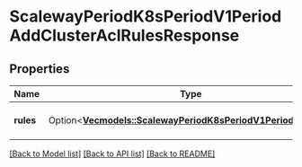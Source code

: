 # ScalewayPeriodK8sPeriodV1PeriodAddClusterAclRulesResponse

## Properties

Name | Type | Description | Notes
------------ | ------------- | ------------- | -------------
**rules** | Option<[**Vec<models::ScalewayPeriodK8sPeriodV1PeriodAclRule>**](scaleway.k8s.v1.ACLRule.md)> | ACLs that were added. | [optional]

[[Back to Model list]](../README.md#documentation-for-models) [[Back to API list]](../README.md#documentation-for-api-endpoints) [[Back to README]](../README.md)


